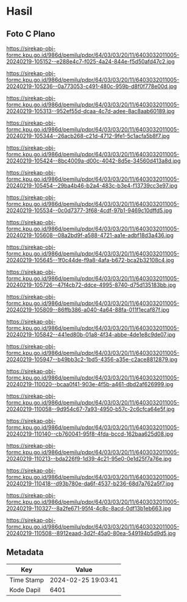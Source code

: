 # Hasil

## Foto C Plano

https://sirekap-obj-formc.kpu.go.id/986d/pemilu/pdpr/64/03/03/20/11/6403032011005-20240219-105152--e288e4c7-f025-4a24-844e-f5d50afd47c2.jpg

https://sirekap-obj-formc.kpu.go.id/986d/pemilu/pdpr/64/03/03/20/11/6403032011005-20240219-105236--0a773053-c491-480c-959b-d8f0f778e00d.jpg

https://sirekap-obj-formc.kpu.go.id/986d/pemilu/pdpr/64/03/03/20/11/6403032011005-20240219-105313--952ef55d-dcaa-4c7d-adee-8ac8aab60189.jpg

https://sirekap-obj-formc.kpu.go.id/986d/pemilu/pdpr/64/03/03/20/11/6403032011005-20240219-105344--26acb268-c21d-4712-9fe1-5c1acfa5b8f7.jpg

https://sirekap-obj-formc.kpu.go.id/986d/pemilu/pdpr/64/03/03/20/11/6403032011005-20240219-105424--8bc4009a-d00c-4042-8d5e-34560d413a8d.jpg

https://sirekap-obj-formc.kpu.go.id/986d/pemilu/pdpr/64/03/03/20/11/6403032011005-20240219-105454--29ba4b46-b2a4-483c-b3e4-f13739cc3e97.jpg

https://sirekap-obj-formc.kpu.go.id/986d/pemilu/pdpr/64/03/03/20/11/6403032011005-20240219-105534--0c0d7377-3f68-4cdf-97b1-9469c10dffd5.jpg

https://sirekap-obj-formc.kpu.go.id/986d/pemilu/pdpr/64/03/03/20/11/6403032011005-20240219-105608--08a2bd9f-a588-4721-aa1e-adbf18d3a436.jpg

https://sirekap-obj-formc.kpu.go.id/986d/pemilu/pdpr/64/03/03/20/11/6403032011005-20240219-105645--1f0c44de-f9a8-4afa-b672-bca2b32108c4.jpg

https://sirekap-obj-formc.kpu.go.id/986d/pemilu/pdpr/64/03/03/20/11/6403032011005-20240219-105726--47f4cb72-ddce-4995-8740-d75d135183bb.jpg

https://sirekap-obj-formc.kpu.go.id/986d/pemilu/pdpr/64/03/03/20/11/6403032011005-20240219-105809--86ffb386-a040-4a64-88fa-011f1ecaf87f.jpg

https://sirekap-obj-formc.kpu.go.id/986d/pemilu/pdpr/64/03/03/20/11/6403032011005-20240219-105842--441ed80b-01a8-4f34-abbe-4de1e8c9de07.jpg

https://sirekap-obj-formc.kpu.go.id/986d/pemilu/pdpr/64/03/03/20/11/6403032011005-20240219-105947--b49bb3c2-1bd5-4356-a35e-c2ace8812879.jpg

https://sirekap-obj-formc.kpu.go.id/986d/pemilu/pdpr/64/03/03/20/11/6403032011005-20240219-110020--bcaa0f41-903e-4f5b-a461-dbd2af626999.jpg

https://sirekap-obj-formc.kpu.go.id/986d/pemilu/pdpr/64/03/03/20/11/6403032011005-20240219-110058--9d954c67-7a93-4950-b57c-2c6cfca64e5f.jpg

https://sirekap-obj-formc.kpu.go.id/986d/pemilu/pdpr/64/03/03/20/11/6403032011005-20240219-110140--cb760041-95f8-4fda-bccd-162baa625d08.jpg

https://sirekap-obj-formc.kpu.go.id/986d/pemilu/pdpr/64/03/03/20/11/6403032011005-20240219-110213--bda226f9-1d39-4c21-95e0-0e1d25f7a76e.jpg

https://sirekap-obj-formc.kpu.go.id/986d/pemilu/pdpr/64/03/03/20/11/6403032011005-20240219-110418--d93b780e-da6f-4537-b236-68d7a762a5f7.jpg

https://sirekap-obj-formc.kpu.go.id/986d/pemilu/pdpr/64/03/03/20/11/6403032011005-20240219-110327--8a2fe671-95f4-4c8c-8acd-0df13b1eb663.jpg

https://sirekap-obj-formc.kpu.go.id/986d/pemilu/pdpr/64/03/03/20/11/6403032011005-20240219-110508--8912eaad-3d2f-45a0-80ea-549194b5d9d5.jpg


## Metadata

| Key        | Value               |
| ---------- | ------------------- |
| Time Stamp | 2024-02-25 19:03:41 |
| Kode Dapil | 6401                |



